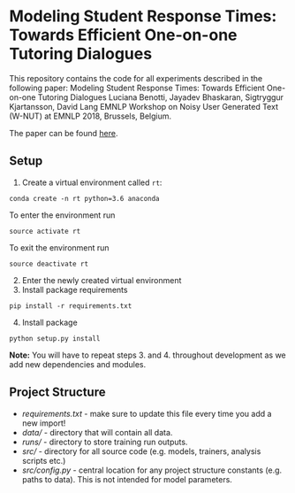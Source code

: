 # Modeling Student Response Times: Towards Efficient One-on-one Tutoring Dialogues 

This repository contains the code for all experiments described in the following paper:
Modeling Student Response Times: Towards Efficient One-on-one Tutoring Dialogues
Luciana Benotti, Jayadev Bhaskaran, Sigtryggur Kjartansson, David Lang
EMNLP Workshop on Noisy User Generated Text (W-NUT) at EMNLP 2018, Brussels, Belgium.

The paper can be found [here](http://noisy-text.github.io/2018/pdf/W-NUT201817.pdf).

## Setup
1. Create a virtual environment called `rt`:
```
conda create -n rt python=3.6 anaconda
```
To enter the environment run
```
source activate rt
```
To exit the environment run
```
source deactivate rt
```

2. Enter the newly created virtual environment
3. Install package requirements
```
pip install -r requirements.txt
```

4. Install package
```
python setup.py install
```

**Note:** You will have to repeat steps 3. and 4. throughout development as we add new dependencies and modules.

## Project Structure

- *requirements.txt* - make sure to update this file every time you add a new import!
- *data/* - directory that will contain all data.
- *runs/* - directory to store training run outputs.
- *src/* - directory for all source code (e.g. models, trainers, analysis scripts etc.)
- *src/config.py* - central location for any project structure constants (e.g. paths to data). This is not intended for model parameters.
